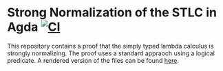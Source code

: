# Strong Normalization of the STLC in Agda [![CI](https://github.com/JonasHoefer/agda-strong-normalization/actions/workflows/ci.yml/badge.svg)](https://github.com/JonasHoefer/agda-strong-normalization/actions/workflows/ci.yml)

This repository contains a proof that the simply typed lambda calculus is strongly normalizing.
The proof uses a standard appraoch using a logical predicate.
A rendered version of the files can be found [here](https://jonashoefer.github.io/agda-strong-normalization/STLC.html).


